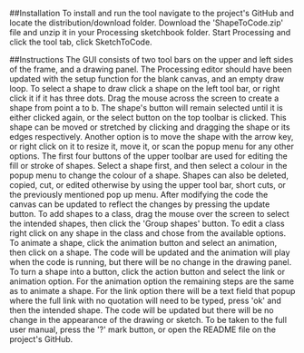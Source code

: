 ##Installation
To install and run the tool navigate to the project's GitHub and locate the distribution/download folder. Download the 'ShapeToCode.zip' file and unzip it in your Processing sketchbook folder. Start Processing and click the tool tab, click SketchToCode.

##Instructions
The GUI consists of two tool bars on the upper and left sides of the frame, and a drawing panel. The Processing editor should have been updated with the setup function for the blank canvas, and an empty draw loop.
To select a shape to draw click a shape on the left tool bar, or right click it if it has three dots. Drag the mouse across the screen to create a shape from point a to b. The shape's button will remain selected until it is either clicked again, or the select button on the top toolbar is clicked.
This shape can be moved or stretched by clicking and dragging the shape or its edges respectively. Another option is to move the shape with the arrow key, or right click on it to resize it, move it, or scan the popup menu for any other options. 
The first four buttons of the upper toolbar are used for editing the fill or stroke of shapes. Select a shape first, and then select a colour in the popup menu to change the colour of a shape.
Shapes can also be deleted, copied, cut, or edited otherwise by using the upper tool bar, short cuts, or the previously mentioned pop up menu.
After modifying the code the canvas can be updated to reflect the changes by pressing the update button.
To add shapes to a class, drag the mouse over the screen to select the intended shapes, then click the 'Group shapes' button. To edit a class right click on any shape in the class and chose from the available options.
To animate a shape, click the animation button and select an animation, then click on a shape. The code will be updated and the animation will play when the code is running, but there will be no change in the drawing panel. 
To turn a shape into a button, click the action button and select the link or animation option. For the animation option the remaining steps are the same as to animate a shape. For the link option there will be a text field that popup where the full link with no quotation will need to be typed, press 'ok' and then the intended shape. The code will be updated but there will be no change in the appearance of the drawing or sketch.
To be taken to the full user manual, press the '?' mark button, or open the README file on the project's GitHub.